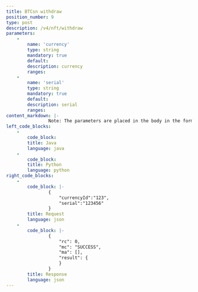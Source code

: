 ```yaml
---
title: BTCsn withdraw
position_number: 9
type: post
description: /v4/nft/withdraw
parameters:
    -
        name: 'currency'
        type: string
        mandatory: true
        default:
        description: currency
        ranges:
    -
        name: 'serial'
        type: string
        mandatory: true
        default:
        description: serial
        ranges:
content_markdown: |-
                Note: The parameters are placed in the body in the form of json
left_code_blocks:
    -
        code_block:
        title: Java
        language: java
    -
        code_block:
        title: Python
        language: python
right_code_blocks:
    -
        code_block: |-
                {
                    "currencyId":"123",
                    "serial":"123456"
                }
        title: Request
        language: json
    -
        code_block: |-
                {
                    "rc": 0,
                    "mc": "SUCCESS",
                    "ma": [],
                    "result": {      
                    }
                }
        title: Response
        language: json    
---
```

